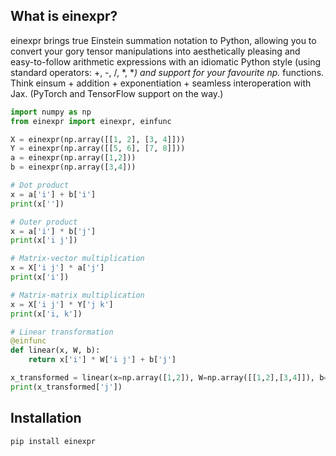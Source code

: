 ## What is einexpr?

einexpr brings true Einstein summation notation to Python, allowing you to convert your gory tensor manipulations into aesthetically pleasing and easy-to-follow arithmetic expressions with an idiomatic Python style (using standard operators: +, -, /, *, **) and support for your favourite np.* functions. Think einsum + addition + exponentiation + seamless interoperation with Jax. (PyTorch and TensorFlow support on the way.)

```python
import numpy as np
from einexpr import einexpr, einfunc

X = einexpr(np.array([[1, 2], [3, 4]]))
Y = einexpr(np.array([[5, 6], [7, 8]]))
a = einexpr(np.array([1,2]))
b = einexpr(np.array([3,4]))

# Dot product
x = a['i'] + b['i']
print(x[''])

# Outer product
x = a['i'] * b['j']
print(x['i j'])

# Matrix-vector multiplication
x = X['i j'] * a['j']
print(x['i'])

# Matrix-matrix multiplication
x = X['i j'] * Y['j k']
print(x['i, k'])

# Linear transformation
@einfunc
def linear(x, W, b):
    return x['i'] * W['i j'] + b['j']

x_transformed = linear(x=np.array([1,2]), W=np.array([[1,2],[3,4]]), b=np.array([5,6]))
print(x_transformed['j'])
```

## Installation

```bash
pip install einexpr
```